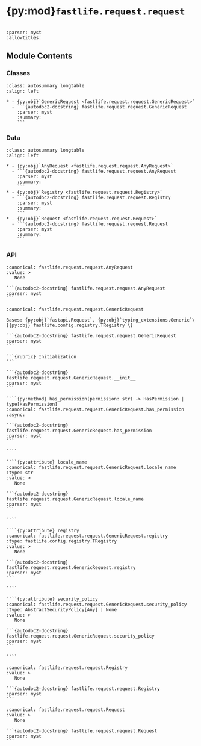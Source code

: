 # {py:mod}`fastlife.request.request`

```{py:module} fastlife.request.request
```

```{autodoc2-docstring} fastlife.request.request
:parser: myst
:allowtitles:
```

## Module Contents

### Classes

````{list-table}
:class: autosummary longtable
:align: left

* - {py:obj}`GenericRequest <fastlife.request.request.GenericRequest>`
  - ```{autodoc2-docstring} fastlife.request.request.GenericRequest
    :parser: myst
    :summary:
    ```
````

### Data

````{list-table}
:class: autosummary longtable
:align: left

* - {py:obj}`AnyRequest <fastlife.request.request.AnyRequest>`
  - ```{autodoc2-docstring} fastlife.request.request.AnyRequest
    :parser: myst
    :summary:
    ```
* - {py:obj}`Registry <fastlife.request.request.Registry>`
  - ```{autodoc2-docstring} fastlife.request.request.Registry
    :parser: myst
    :summary:
    ```
* - {py:obj}`Request <fastlife.request.request.Request>`
  - ```{autodoc2-docstring} fastlife.request.request.Request
    :parser: myst
    :summary:
    ```
````

### API

````{py:data} AnyRequest
:canonical: fastlife.request.request.AnyRequest
:value: >
   None

```{autodoc2-docstring} fastlife.request.request.AnyRequest
:parser: myst
```

````

`````{py:class} GenericRequest(registry: fastlife.config.registry.TRegistry, request: fastapi.Request)
:canonical: fastlife.request.request.GenericRequest

Bases: {py:obj}`fastapi.Request`, {py:obj}`typing_extensions.Generic`\[{py:obj}`fastlife.config.registry.TRegistry`\]

```{autodoc2-docstring} fastlife.request.request.GenericRequest
:parser: myst
```

```{rubric} Initialization
```

```{autodoc2-docstring} fastlife.request.request.GenericRequest.__init__
:parser: myst
```

````{py:method} has_permission(permission: str) -> HasPermission | type[HasPermission]
:canonical: fastlife.request.request.GenericRequest.has_permission
:async:

```{autodoc2-docstring} fastlife.request.request.GenericRequest.has_permission
:parser: myst
```

````

````{py:attribute} locale_name
:canonical: fastlife.request.request.GenericRequest.locale_name
:type: str
:value: >
   None

```{autodoc2-docstring} fastlife.request.request.GenericRequest.locale_name
:parser: myst
```

````

````{py:attribute} registry
:canonical: fastlife.request.request.GenericRequest.registry
:type: fastlife.config.registry.TRegistry
:value: >
   None

```{autodoc2-docstring} fastlife.request.request.GenericRequest.registry
:parser: myst
```

````

````{py:attribute} security_policy
:canonical: fastlife.request.request.GenericRequest.security_policy
:type: AbstractSecurityPolicy[Any] | None
:value: >
   None

```{autodoc2-docstring} fastlife.request.request.GenericRequest.security_policy
:parser: myst
```

````

`````

````{py:data} Registry
:canonical: fastlife.request.request.Registry
:value: >
   None

```{autodoc2-docstring} fastlife.request.request.Registry
:parser: myst
```

````

````{py:data} Request
:canonical: fastlife.request.request.Request
:value: >
   None

```{autodoc2-docstring} fastlife.request.request.Request
:parser: myst
```

````
